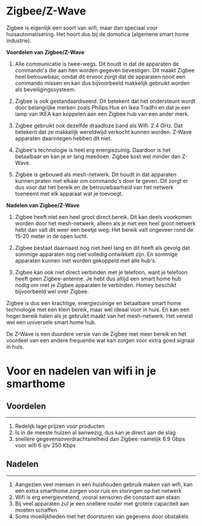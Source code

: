 # Zigbee/Z-Wave

Zigbee is eigenlijk een soort van wifi, maar dan speciaal voor huisautomatisering. Het hoort dus bij de domotica (algemene smart home industrie). 

**Voordelen van Zigbee/Z-Wave**

1. Alle communicatie is twee-wegs. Dit houdt in dat de apparaten de commando's die aan hen worden gegeven bevestigen. Dit maakt Zigbee heel betrouwbaar, omdat dit ervoor zorgt dat de apparaten nooit een commando missen en kan dus bijvoorbeeld makkelijk gebruikt worden als beveiligingssysteem.

2. Zigbee is ook gestandaardiseerd. Dit betekent dat het ondersteunt wordt door belangrijke merken zoals Philips Hue en Ikea Tradfri en dat je een lamp van IKEA kan koppelen aan een Zigbee hub van een ander merk.

3. Zigbee gebruikt ook dezelfde draadloze band als Wifi: 2.4 GHz. Dat betekent dat ze makkelijk wereldwijd verkocht kunnen worden. Z-Wave apparaten daarintegen hebben dit niet.

4. Zigbee's technologie is heel erg energiezuinig. Daardoor is het betaalbaar en kan je er lang meedoen. Zigbee kost wel minder dan Z-Wave.

5. Zigbee is gebouwd als mesh-netwerk. Dit houdt in dat apparaten kunnen praten met elkaar om commando's door te geven. Dit zorgt er dus voor dat het bereik en de betrouwbaarheid van het netwerk toeneemt met elk apparaat wat je toevoegt.

**Nadelen van Zigbee/Z-Wave**

1. Zigbee heeft niet een heel groot direct bereik. Dit kan deels voorkomen worden door het mesh-netwerk, alleen als je niet een heel groot netwerk hebt dan valt dit weer een beetje weg. Het bereik valt ongeveer rond de 15-20 meter in de open lucht.

2. Zigbee bestaat daarnaast nog niet heel lang en dit heeft als gevolg dat sommige apparaten nog niet volledig ontwikkelt zijn. En sommige apparaten kunnen inet worden gekoppeld met alle hub's.

3. Zigbee kan ook niet direct verbinden met je telefoon, want je telefoon heeft geen Zigbee-antenne. Je hebt dus altijd een smart home hub nodig om met je Zigbee apparaten te verbinden. Homey beschikt bijvoorbeeld wel over Zigbee. 

Zigbee is dus een krachtige, energiezuinige en betaalbare smart home technologie met een klein bereik, maar wel ideaal voor in huis. En kan een hoger bereik halen als je gebruikt maakt van het mesh-netwerk. Het vereist wel een universele smart home hub. 

De Z-Wave is een duurdere versie van de Zigbee met meer bereik en het voordeel van een andere frequentie wat kan zorgen voor extra goed signaal in huis.

# Voor en nadelen van wifi in je smarthome

## **Voordelen**
---
1. Redelijk lage prijzen voor producten
2. Is in de meeste huizen al aanwezig, dus kan je direct aan de slag
3. snellere gegevensoverdrachtsnelheid dan Zigbee: namelijk 6.9 Gbps voor wifi 6 ipv 250 Kbps

## **Nadelen**
---
1. Aangezien veel mensen in een huishouden gebruik maken van wifi, kan een extra smarthome zorgen voor ruis en storingen op het netwerk
2. Wifi is erg energievretend, vooral sensoren die constant aan staan
3. Bij veel apparaten zul je een snellere router met grotere capaciteit aan moeten schaffen
4. Soms moeilijkheden met het doorsturen van gegevens door obstakels

